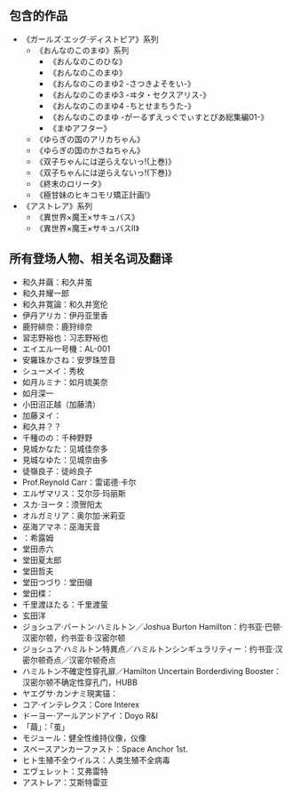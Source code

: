 ## 包含的作品
* 《ガールズ·エッグ·ディストピア》系列
    * 《おんなのこのまゆ》系列
        * 《おんなのこのひな》
        * 《おんなのこのまゆ》
        * 《おんなのこのまゆ2 -さつきよそをい-》
        * 《おんなのこのまゆ3 -ヰタ・セクスアリス-》
        * 《おんなのこのまゆ4 -ちとせまちうた-》
        * 《おんなのこのまゆ -がーるずえっぐでぃすとぴあ総集編01-》
        * 《まゆアフター》
    * 《ゆらぎの国のアリカちゃん》
    * 《ゆらぎの国のかさねちゃん》
    * 《双子ちゃんには逆らえないっ!(上巻)》
    * 《双子ちゃんには逆らえないっ!(下巻)》
    * 《終末のロリータ》
    * 《極甘妹のヒキコモリ矯正計画!》
* 《アストレア》系列
    * 《異世界×魔王×サキュバス》
    * 《異世界×魔王×サキュバスⅡ》

## 所有登场人物、相关名词及翻译
* 和久井繭：和久井茧
* 和久井耀一郎
* 和久井寛論：和久井宽伦
* 伊丹アリカ：伊丹亚里香
* 鹿狩緋奈：鹿狩绯奈
* 習志野裕也：习志野裕也
* エイエル一号機：AL-001
* 安羅珠かさね：安罗珠笠音
* シューメイ：秀枚
* 如月ルミナ：如月琉美奈
* 如月深一
* 小田沼正越（加藤清）
* 加藤ヌイ：
* 和久井？？
* 千種のの：千种野野
* 見城かなた：见城佳奈多
* 見城なゆた：见城奈由多
* 徒嶺良子：徒岭良子
* Prof.Reynold Carr：雷诺德·卡尔
* エルザマリス：艾尔莎·玛丽斯
* スカ·ヨータ：须贺阳太
* オルガミリア：奥尔加·米莉亚
* 巫海アマネ：巫海天音
* ：希露姆
* 堂田赤六
* 堂田夏太郎
* 堂田哲夫
* 堂田つづり：堂田缀
* 堂田楪：
* 千里渡ほたる：千里渡萤
* 玄田洋
* ジョシュア·バートン·ハミルトン／Joshua Burton Hamilton：约书亚·巴顿·汉密尔顿，约书亚·B·汉密尔顿
* ジョシュア·ハミルトン特異点／ハミルトンシンギュラリティー：约书亚·汉密尔顿奇点／汉密尔顿奇点
* ハミルトン不確定性穿孔扉／Hamilton Uncertain Borderdiving Booster：汉密尔顿不确定性穿孔门，HUBB
* ヤエグサ·カンナミ現実锚：
* コア·インテレクス：Core Interex
* ドーヨー·アールアンドアイ：Doyo R&I
* 「繭」：「茧」
* モジュール：健全性维持仪像，仪像
* スペースアンカーファスト：Space Anchor 1st.
* ヒト生殖不全ウイルス：人类生殖不全病毒
* エヴェレット：艾弗雷特
* アストレア：艾斯特雷亚
